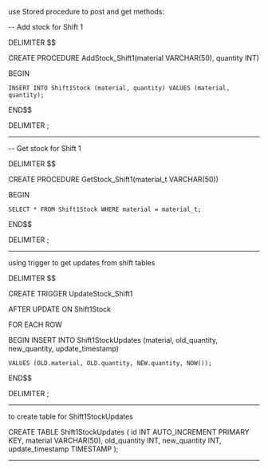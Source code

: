 use Stored procedure to post and get methods:

-- Add stock for Shift 1

DELIMITER $$

CREATE PROCEDURE AddStock_Shift1(material VARCHAR(50), quantity INT)

BEGIN

    INSERT INTO Shift1Stock (material, quantity) VALUES (material, quantity);
    
END$$

DELIMITER ;

******************************************************************************

-- Get stock for Shift 1

DELIMITER $$

CREATE PROCEDURE GetStock_Shift1(material_t VARCHAR(50))

BEGIN

    SELECT * FROM Shift1Stock WHERE material = material_t;
    
END$$

DELIMITER ;

*********************************************************************************

using trigger to get updates from shift tables

DELIMITER $$

CREATE TRIGGER UpdateStock_Shift1

AFTER UPDATE ON Shift1Stock

FOR EACH ROW

BEGIN
    INSERT INTO Shift1StockUpdates (material, old_quantity, new_quantity, update_timestamp)
    
    VALUES (OLD.material, OLD.quantity, NEW.quantity, NOW());
    
END$$

DELIMITER ;

**********************************************************************************

to create table for Shift1StockUpdates 

CREATE TABLE Shift1StockUpdates (
    id INT AUTO_INCREMENT PRIMARY KEY,
    material VARCHAR(50),
    old_quantity INT,
    new_quantity INT,
    update_timestamp TIMESTAMP
);

*********************************************************************************

